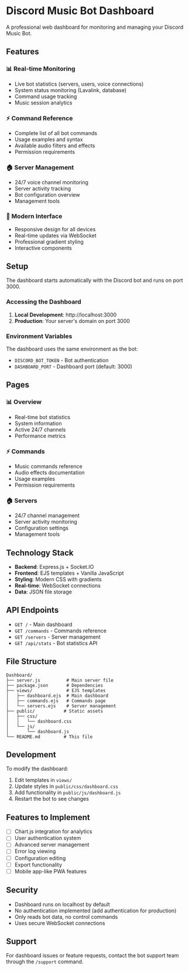 # Discord Music Bot Dashboard

A professional web dashboard for monitoring and managing your Discord Music Bot.

## Features

### 📊 Real-time Monitoring
- Live bot statistics (servers, users, voice connections)
- System status monitoring (Lavalink, database)
- Command usage tracking
- Music session analytics

### ⚡ Command Reference
- Complete list of all bot commands
- Usage examples and syntax
- Available audio filters and effects
- Permission requirements

### 🏠 Server Management
- 24/7 voice channel monitoring
- Server activity tracking
- Bot configuration overview
- Management tools

### 🎨 Modern Interface
- Responsive design for all devices
- Real-time updates via WebSocket
- Professional gradient styling
- Interactive components

## Setup

The dashboard starts automatically with the Discord bot and runs on port 3000.

### Accessing the Dashboard

1. **Local Development**: http://localhost:3000
2. **Production**: Your server's domain on port 3000

### Environment Variables

The dashboard uses the same environment as the bot:
- `DISCORD_BOT_TOKEN` - Bot authentication
- `DASHBOARD_PORT` - Dashboard port (default: 3000)

## Pages

### 📊 Overview
- Real-time bot statistics
- System information
- Active 24/7 channels
- Performance metrics

### ⚡ Commands
- Music commands reference
- Audio effects documentation
- Usage examples
- Permission requirements

### 🏠 Servers
- 24/7 channel management
- Server activity monitoring
- Configuration settings
- Management tools

## Technology Stack

- **Backend**: Express.js + Socket.IO
- **Frontend**: EJS templates + Vanilla JavaScript
- **Styling**: Modern CSS with gradients
- **Real-time**: WebSocket connections
- **Data**: JSON file storage

## API Endpoints

- `GET /` - Main dashboard
- `GET /commands` - Commands reference
- `GET /servers` - Server management
- `GET /api/stats` - Bot statistics API

## File Structure

```
Dashboard/
├── server.js          # Main server file
├── package.json       # Dependencies
├── views/             # EJS templates
│   ├── dashboard.ejs  # Main dashboard
│   ├── commands.ejs   # Commands page
│   └── servers.ejs    # Server management
├── public/           # Static assets
│   ├── css/
│   │   └── dashboard.css
│   └── js/
│       └── dashboard.js
└── README.md         # This file
```

## Development

To modify the dashboard:

1. Edit templates in `views/`
2. Update styles in `public/css/dashboard.css`
3. Add functionality in `public/js/dashboard.js`
4. Restart the bot to see changes

## Features to Implement

- [ ] Chart.js integration for analytics
- [ ] User authentication system
- [ ] Advanced server management
- [ ] Error log viewing
- [ ] Configuration editing
- [ ] Export functionality
- [ ] Mobile app-like PWA features

## Security

- Dashboard runs on localhost by default
- No authentication implemented (add authentication for production)
- Only reads bot data, no control commands
- Uses secure WebSocket connections

## Support

For dashboard issues or feature requests, contact the bot support team through the `/support` command.